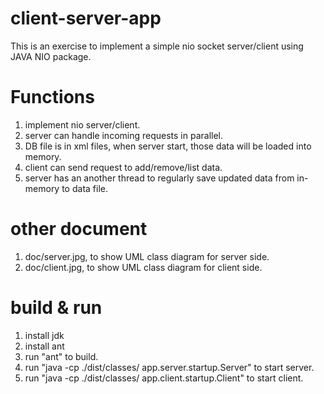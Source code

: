 client-server-app
=================

This is an exercise to implement a simple nio socket server/client using JAVA NIO package.

Functions
=================
1. implement nio server/client.
2. server can handle incoming requests in parallel.
3. DB file is in xml files, when server start, those data will be loaded into memory.
4. client can send request to add/remove/list data.
5. server has an another thread to regularly save updated data from in-memory to data file.

other document
=================
1. doc/server.jpg, to show UML class diagram for server side.
2. doc/client.jpg, to show UML class diagram for client side.

build & run
=================
1. install jdk
2. install ant
3. run "ant" to build.
4. run "java -cp ./dist/classes/ app.server.startup.Server" to start server.
5. run "java -cp ./dist/classes/ app.client.startup.Client" to start client.


